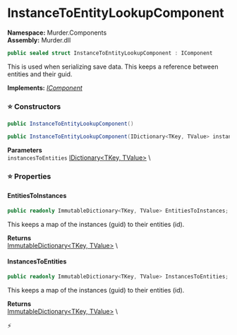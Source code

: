 # InstanceToEntityLookupComponent

**Namespace:** Murder.Components \
**Assembly:** Murder.dll

```csharp
public sealed struct InstanceToEntityLookupComponent : IComponent
```

This is used when serializing save data. This keeps a reference between entities and their guid.

**Implements:** _[IComponent](../../Bang/Components/IComponent.html)_

### ⭐ Constructors
```csharp
public InstanceToEntityLookupComponent()
```

```csharp
public InstanceToEntityLookupComponent(IDictionary<TKey, TValue> instancesToEntities)
```

**Parameters** \
`instancesToEntities` [IDictionary\<TKey, TValue\>](https://learn.microsoft.com/en-us/dotnet/api/System.Collections.Generic.IDictionary-2?view=net-7.0) \

### ⭐ Properties
#### EntitiesToInstances
```csharp
public readonly ImmutableDictionary<TKey, TValue> EntitiesToInstances;
```

This keeps a map of the instances (guid) to their entities (id).

**Returns** \
[ImmutableDictionary\<TKey, TValue\>](https://learn.microsoft.com/en-us/dotnet/api/System.Collections.Immutable.ImmutableDictionary-2?view=net-7.0) \
#### InstancesToEntities
```csharp
public readonly ImmutableDictionary<TKey, TValue> InstancesToEntities;
```

This keeps a map of the instances (guid) to their entities (id).

**Returns** \
[ImmutableDictionary\<TKey, TValue\>](https://learn.microsoft.com/en-us/dotnet/api/System.Collections.Immutable.ImmutableDictionary-2?view=net-7.0) \


⚡